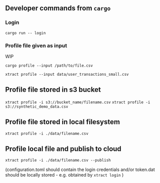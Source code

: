 ## Developer commands from `cargo`

### Login

`cargo run -- login`


### Profile file given as input
WIP

`cargo profile --input /path/to/file.csv`

`xtract profile --input data/user_transactions_small.csv`

## Profile file stored in s3 bucket

`xtract profile -i s3://bucket_name/filename.csv`
`xtract profile -i s3://synthetic_demo_data.csv`

## Profile file stored in  local filesystem

`xtract profile -i ./data/filename.csv`


## Profile local file and publish to cloud

`xtract profile -i ./data/filename.csv --publish`

(configuration.toml should contain the login credentials and/or token.dat should be locally stored - e.g. obtained by `xtract login` )